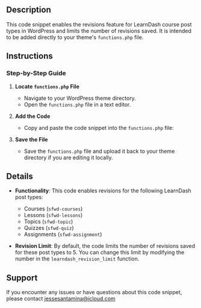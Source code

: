 ## Description

This code snippet enables the revisions feature for LearnDash course post types in WordPress and limits the number of revisions saved. It is intended to be added directly to your theme's `functions.php` file.

## Instructions

### Step-by-Step Guide

1. **Locate `functions.php` File**
    - Navigate to your WordPress theme directory.
    - Open the `functions.php` file in a text editor.

2. **Add the Code**
    - Copy and paste the code snippet into the `functions.php` file:

3. **Save the File**
    - Save the `functions.php` file and upload it back to your theme directory if you are editing it locally.

## Details

- **Functionality**: This code enables revisions for the following LearnDash post types:
  - Courses (`sfwd-courses`)
  - Lessons (`sfwd-lessons`)
  - Topics (`sfwd-topic`)
  - Quizzes (`sfwd-quiz`)
  - Assignments (`sfwd-assignment`)

- **Revision Limit**: By default, the code limits the number of revisions saved for these post types to 5. You can change this limit by modifying the number in the `learndash_revision_limit` function.

## Support

If you encounter any issues or have questions about this code snippet, please contact jessesantamina@icloud.com 


